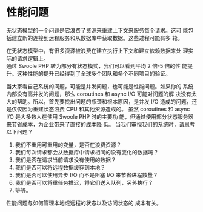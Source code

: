 # 性能问题

无状态模型的一个问题是它浪费了资源来重建上下文来服务每个请求。这可
能包括建立新的连接到远程服务和从数据库中获取数据。这些过程可能有多
轮。    

在无状态模型中，有很多资源被浪费在建立执行上下文和建立依赖数据来处
理实际的请求逻辑上。  
通过 Swoole PHP 转为部分有状态模式，我们可以看到平均 2 倍-5 倍的性
能提升。这种性能的提升已经得到了全球多个团队和多个不同项目的验证。

当大家看自己系统的问题，可能是并发问题，也可能是性能问题。如果你的
系统内部没有高并发的问题，那么 coroutines 和 async I/O 可能对问题的解
决没有太大的帮助。所以，首先要找出问题的瓶颈和根本原因，是并发 I/O
造成的问题，还是仅仅因为重建状态浪费 CPU 和其他资源造成的。
虽然 coroutines 和 async I/O 是大多数人在使用 Swoole PHP 时的主要功
能，但通过使用部分状态服务器来节省成本，为企业带来了直接的成本降
低。
当我们审视我们的系统时，请思考以下问题？

1. 我们不重用可重用的变量，是否在浪费资源？
2. 我们每次请求都会从数据库中请求相同的没有变化的数据吗？
3. 我们是否在请求当前请求没有使用的数据？
4. 我们是否可以将远程数据缓存到本地？
5. 我们是否可以使用异步 I/O 而不是阻塞 I/O 来节省进程数量？
6. 我们是否可以将重任务推迟，将它们送入队列，另外执行？
7. 等等。

性能问题与如何管理本地或远程的状态以及访问状态的
成本有关。